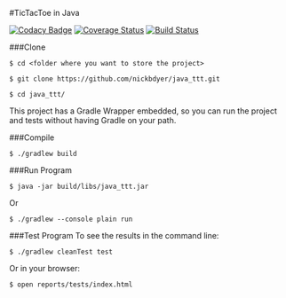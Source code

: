 #TicTacToe in Java

[![Codacy Badge](https://api.codacy.com/project/badge/Grade/07dfccca9d3e4a1bb18cf9a77093187d)](https://www.codacy.com/app/nbdyer/cli_java_ttt?utm_source=github.com&amp;utm_medium=referral&amp;utm_content=nickbdyer/cli_java_ttt&amp;utm_campaign=Badge_Grade) [![Coverage Status](https://coveralls.io/repos/github/nickbdyer/cli_java_ttt/badge.svg?branch=master)](https://coveralls.io/github/nickbdyer/cli_java_ttt?branch=master) [![Build Status](https://travis-ci.org/nickbdyer/cli_java_ttt.svg?branch=master)](https://travis-ci.org/nickbdyer/cli_java_ttt)

###Clone

```shell
$ cd <folder where you want to store the project>

$ git clone https://github.com/nickbdyer/java_ttt.git

$ cd java_ttt/
```

This project has a Gradle Wrapper embedded, so you can run the project and tests without having Gradle on your path.

###Compile
```shell
$ ./gradlew build
```

###Run Program
```shell
$ java -jar build/libs/java_ttt.jar
```
Or
```shell
$ ./gradlew --console plain run
```

###Test Program
To see the results in the command line:
```shell
$ ./gradlew cleanTest test
```
Or in your browser:
```shell
$ open reports/tests/index.html
```



